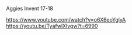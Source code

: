 Aggies Invent 17-18

https://www.youtube.com/watch?v=o6X6eoYglyA
https://youtu.be/TyafwlXlvgw?t=6990
